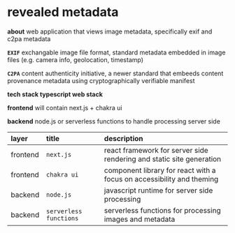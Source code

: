 # revealed metadata

**about**  web application that views image metadata, specifically exif and c2pa metadata

**`EXIF`**  exchangable image file format, standard metadata embedded in image files (e.g. camera info, geolocation, timestamp)

**`C2PA`**  content authenticity initiative, a newer standard that embeeds content provenance metadata using cryptographically verifiable manifest

**tech stack typescript web stack**

**frontend** will contain next.js + chakra ui

**backend** node.js or serverless functions to handle processing server side



|  layer  |  title  |  description |
|:--------|:--------|:-------------|
|  frontend | `next.js`  |  react framework for server side rendering and static site generation |
|  frontend | `chakra ui`  |  component library for react with a focus on accessibility and theming |
|  backend | `node.js`  |  javascript runtime for server side processing |
|  backend | `serverless functions`  |  serverless functions for processing images and metadata |